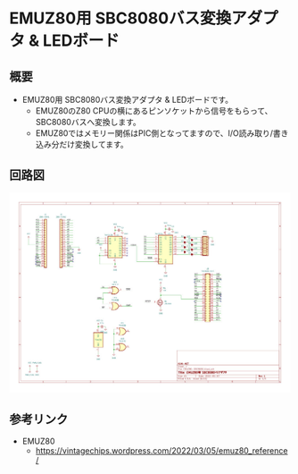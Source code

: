 # EMUZ80用 SBC8080バス変換アダプタ & LEDボード

## 概要

* EMUZ80用 SBC8080バス変換アダプタ & LEDボードです。
  * EMUZ80のZ80 CPUの横にあるピンソケットから信号をもらって、SBC8080バスへ変換します。
  * EMUZ80ではメモリー関係はPIC側となってますので、I/O読み取り/書き込み分だけ変換してます。

## 回路図

![](image/EMUZ80-SBC8080.jpg)

## 参考リンク

* EMUZ80
  * https://vintagechips.wordpress.com/2022/03/05/emuz80_reference/